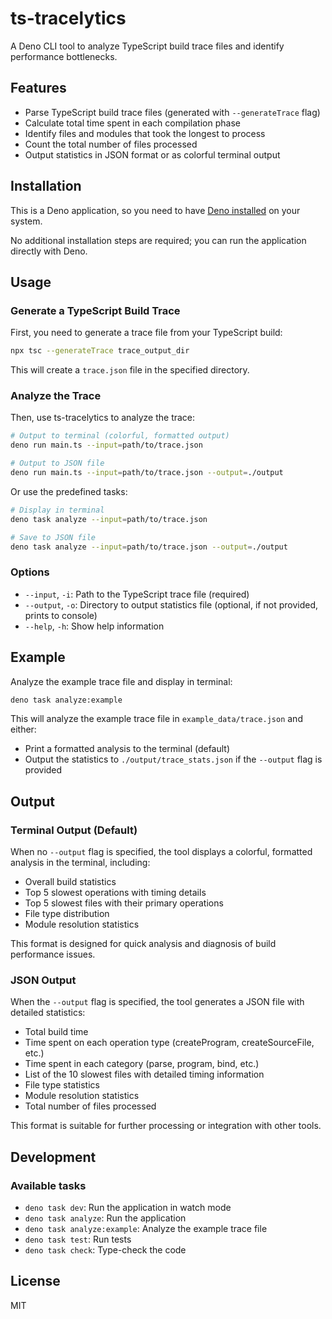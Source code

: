 # ts-tracelytics

A Deno CLI tool to analyze TypeScript build trace files and identify performance bottlenecks.

## Features

- Parse TypeScript build trace files (generated with `--generateTrace` flag)
- Calculate total time spent in each compilation phase
- Identify files and modules that took the longest to process
- Count the total number of files processed
- Output statistics in JSON format or as colorful terminal output

## Installation

This is a Deno application, so you need to have [Deno installed](https://deno.land/manual/getting_started/installation) on your system.

No additional installation steps are required; you can run the application directly with Deno.

## Usage

### Generate a TypeScript Build Trace

First, you need to generate a trace file from your TypeScript build:

```bash
npx tsc --generateTrace trace_output_dir
```

This will create a `trace.json` file in the specified directory.

### Analyze the Trace

Then, use ts-tracelytics to analyze the trace:

```bash
# Output to terminal (colorful, formatted output)
deno run main.ts --input=path/to/trace.json

# Output to JSON file
deno run main.ts --input=path/to/trace.json --output=./output
```

Or use the predefined tasks:

```bash
# Display in terminal
deno task analyze --input=path/to/trace.json

# Save to JSON file
deno task analyze --input=path/to/trace.json --output=./output
```

### Options

- `--input`, `-i`: Path to the TypeScript trace file (required)
- `--output`, `-o`: Directory to output statistics file (optional, if not provided, prints to console)
- `--help`, `-h`: Show help information

## Example

Analyze the example trace file and display in terminal:

```bash
deno task analyze:example
```

This will analyze the example trace file in `example_data/trace.json` and either:
- Print a formatted analysis to the terminal (default)
- Output the statistics to `./output/trace_stats.json` if the `--output` flag is provided

## Output

### Terminal Output (Default)

When no `--output` flag is specified, the tool displays a colorful, formatted analysis in the terminal, including:

- Overall build statistics
- Top 5 slowest operations with timing details
- Top 5 slowest files with their primary operations
- File type distribution
- Module resolution statistics

This format is designed for quick analysis and diagnosis of build performance issues.

### JSON Output

When the `--output` flag is specified, the tool generates a JSON file with detailed statistics:

- Total build time
- Time spent on each operation type (createProgram, createSourceFile, etc.)
- Time spent in each category (parse, program, bind, etc.)
- List of the 10 slowest files with detailed timing information
- File type statistics
- Module resolution statistics
- Total number of files processed

This format is suitable for further processing or integration with other tools.

## Development

### Available tasks

- `deno task dev`: Run the application in watch mode
- `deno task analyze`: Run the application
- `deno task analyze:example`: Analyze the example trace file
- `deno task test`: Run tests
- `deno task check`: Type-check the code

## License

MIT